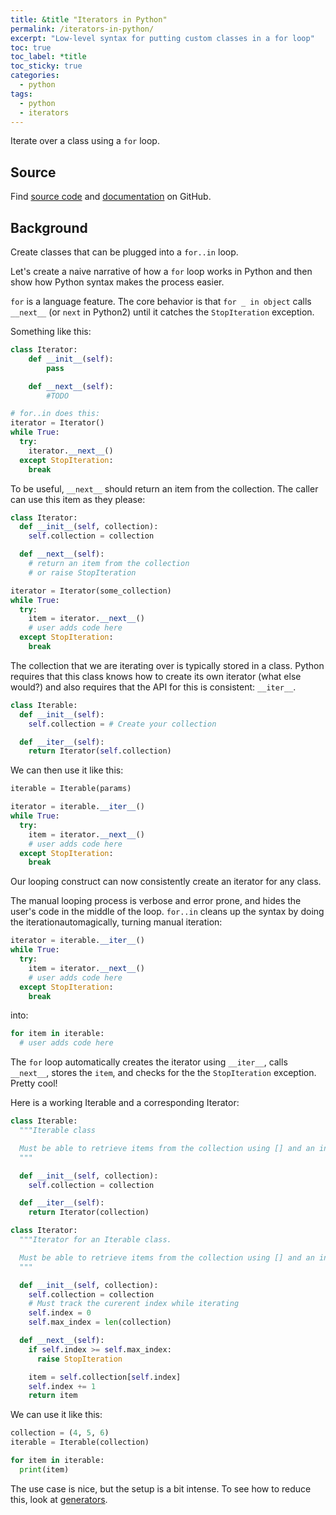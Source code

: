 ```yaml
---
title: &title "Iterators in Python"
permalink: /iterators-in-python/
excerpt: "Low-level syntax for putting custom classes in a for loop"
toc: true
toc_label: *title
toc_sticky: true
categories:
  - python
tags:
  - python
  - iterators
---
```


Iterate over a class using a `for` loop.

## Source

Find [source code]()
and [documentation]() on GitHub.


## Background

Create classes that can be plugged into a `for..in` loop.

Let's create a naive narrative of how a `for` loop works in Python and then
show how Python syntax makes the process easier.

`for` is a language feature. The core behavior is that `for _ in object`
calls `__next__` (or `next` in Python2) until it catches the `StopIteration` exception.

Something like this:

```python
class Iterator:
    def __init__(self):
        pass

    def __next__(self):
        #TODO

# for..in does this:
iterator = Iterator()
while True:
  try:
    iterator.__next__()
  except StopIteration:
    break
```

To be useful, `__next__` should return an item from the collection.
The caller can use this item as they please:
```python
class Iterator:
  def __init__(self, collection):
    self.collection = collection

  def __next__(self):
    # return an item from the collection
    # or raise StopIteration

iterator = Iterator(some_collection)
while True:
  try:
    item = iterator.__next__()
    # user adds code here
  except StopIteration:
    break
```

The collection that we are iterating over is typically stored in a class. Python
requires that this class knows how to create its own iterator (what else would?)
and also requires that the API for this is consistent: `__iter__`.

```python
class Iterable:
  def __init__(self):
    self.collection = # Create your collection

  def __iter__(self):
    return Iterator(self.collection)
```

We can then use it like this:
```python
iterable = Iterable(params)

iterator = iterable.__iter__()
while True:
  try:
    item = iterator.__next__()
    # user adds code here
  except StopIteration:
    break
```

Our looping construct can now consistently create an iterator for any class.

The manual looping process is verbose and error prone, and hides the user's
code in the middle of the loop. `for..in` cleans up the syntax by doing the
iterationautomagically, turning manual iteration:
```python
iterator = iterable.__iter__()
while True:
  try:
    item = iterator.__next__()
    # user adds code here
  except StopIteration:
    break
```
into:
```python
for item in iterable:
  # user adds code here
```

The `for` loop automatically creates the iterator using `__iter__`,
calls `__next__`, stores the `item`, and checks for the the `StopIteration`
exception. Pretty cool!

Here is a working Iterable and a corresponding Iterator:
```python
class Iterable:
  """Iterable class

  Must be able to retrieve items from the collection using [] and an index.
  """

  def __init__(self, collection):
    self.collection = collection

  def __iter__(self):
    return Iterator(collection)

class Iterator:
  """Iterator for an Iterable class.

  Must be able to retrieve items from the collection using [] and an index.
  """

  def __init__(self, collection):
    self.collection = collection
    # Must track the curerent index while iterating
    self.index = 0
    self.max_index = len(collection)

  def __next__(self):
    if self.index >= self.max_index:
      raise StopIteration

    item = self.collection[self.index]
    self.index += 1
    return item
```

We can use it like this:
```python
collection = (4, 5, 6)
iterable = Iterable(collection)

for item in iterable:
  print(item)
```

The use case is nice, but the setup is a bit intense.
To see how to reduce this, look at [generators](/generators-in-python/).
